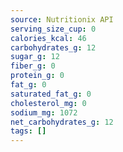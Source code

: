 ```yaml
---
source: Nutritionix API
serving_size_cup: 0
calories_kcal: 46
carbohydrates_g: 12
sugar_g: 12
fiber_g: 0
protein_g: 0
fat_g: 0
saturated_fat_g: 0
cholesterol_mg: 0
sodium_mg: 1072
net_carbohydrates_g: 12
tags: []
---
```

